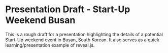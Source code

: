 # Presentation Draft - Start-Up Weekend Busan
This is a rough draft for a presentation highlighting the details of a potential Start-Up weekend event in Busan, South Korean. It also serves as a quick learning/presentation example of reveal.js.